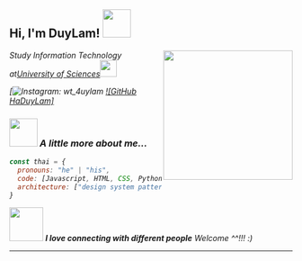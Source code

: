 <h2> Hi, I'm DuyLam! <img src="https://media.giphy.com/media/mGcNjsfWAjY5AEZNw6/giphy.gif" width="50"></h2>
<img align='right' src="https://media.giphy.com/media/ieyl9zmCjO4b4t6qoY/giphy.gif" width="230">
<p><em>Study Information Technology at<a href="https://www.hcmus.edu.vn/">University of Sciences</a><img src="https://www.google.com/url?sa=i&url=https%3A%2F%2F24hstore.vn%2Fhuong-dan-ky-thuat%2Fchup-anh-gif-luu-lai-nhung-khoanh-khac-tuyet-voi-n2732&psig=AOvVaw3Zp0Cy0K8jpcRYMsh_zvGX&ust=1633751918666000&source=images&cd=vfe&ved=0CAsQjRxqFwoTCNjMoJmyu_MCFQAAAAAdAAAAABAN" width="30">

[![Instagram: wt_4uylam](https://www.instagram.com/wt__4uylam/)
[![GitHub HaDuyLam]](https://github.com/chimloi2123)


### <img src="https://media.giphy.com/media/VgCDAzcKvsR6OM0uWg/giphy.gif" width="50"> A little more about me...  

```javascript
const thai = {
  pronouns: "he" | "his",
  code: [Javascript, HTML, CSS, Python, C++],
  architecture: ["design system pattern"],
}
```

<img src="https://media.giphy.com/media/LnQjpWaON8nhr21vNW/giphy.gif" width="60"> <em><b>I love connecting with different people</b> Welcome ^^!!!</b> :)</em>

---
